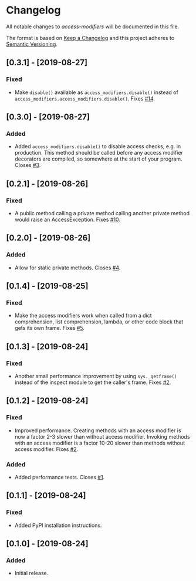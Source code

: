 # Changelog

<!-- markdownlint-disable MD024 -->

All notable changes to *access-modifiers* will be documented in this file.

The format is based on [Keep a Changelog](http://keepachangelog.com/en/1.0.0/)
and this project adheres to [Semantic Versioning](http://semver.org/spec/v2.0.0.html).

<!-- The line "## <square-bracket>Unreleased</square-bracket>" is replaced by the ci/release.py script with the new release version and release date. -->

## [0.3.1] - [2019-08-27]

### Fixed

- Make `disable()` available as `access_modifiers.disable()` instead of `access_modifiers.access_modifiers.disable()`. Fixes [#14](https://github.com/fniessink/access-modifiers/issues/14).

## [0.3.0] - [2019-08-27]

### Added

- Added `access_modifiers.disable()` to disable access checks, e.g. in production. This method should be called before any access modifier decorators are compiled, so somewhere at the start of your program. Closes [#3](https://github.com/fniessink/access-modifiers/issues/3). 

## [0.2.1] - [2019-08-26]

### Fixed

- A public method calling a private method calling another private method would raise an AccessException. Fixes [#10](https://github.com/fniessink/access-modifiers/issues/10). 

## [0.2.0] - [2019-08-26]

### Added

- Allow for static private methods. Closes [#4](https://github.com/fniessink/access-modifiers/issues/4).

## [0.1.4] - [2019-08-25]

### Fixed

- Make the access modifiers work when called from a dict comprehension, list comprehension, lambda, or other code block that gets its own frame. Fixes [#5](https://github.com/fniessink/access-modifiers/issues/5).

## [0.1.3] - [2019-08-24]

### Fixed

- Another small performance improvement by using `sys._getframe()` instead of the inspect module to get the caller's frame. Fixes [#2](https://github.com/fniessink/access-modifiers/issues/2).

## [0.1.2] - [2019-08-24]

### Fixed

- Improved performance. Creating methods with an access modifier is now a factor 2-3 slower than without access modifier. Invoking methods with an access modifier is a factor 10-20 slower than methods without access modifier. Fixes [#2](https://github.com/fniessink/access-modifiers/issues/2).

### Added

- Added performance tests. Closes [#1](https://github.com/fniessink/access-modifiers/issues/1).

## [0.1.1] - [2019-08-24]

### Fixed

- Added PyPI installation instructions.

## [0.1.0] - [2019-08-24]

### Added

- Initial release. 
